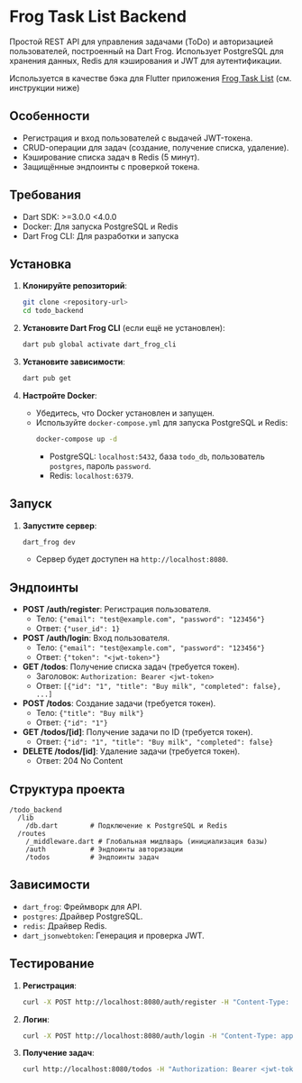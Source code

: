 # Frog Task List Backend

Простой REST API для управления задачами (ToDo) и авторизацией пользователей, построенный на Dart Frog. Использует PostgreSQL для хранения данных, Redis для кэширования и JWT для аутентификации.

Используется в качестве бэка для Flutter приложения [Frog Task List](https://github.com/cortrano/frog_task_list) (см. инструкции ниже)

## Особенности
- Регистрация и вход пользователей с выдачей JWT-токена.
- CRUD-операции для задач (создание, получение списка, удаление).
- Кэширование списка задач в Redis (5 минут).
- Защищённые эндпоинты с проверкой токена.

## Требования
- Dart SDK: >=3.0.0 <4.0.0
- Docker: Для запуска PostgreSQL и Redis
- Dart Frog CLI: Для разработки и запуска

## Установка

1. **Клонируйте репозиторий**:
   ```bash
   git clone <repository-url>
   cd todo_backend
   ```

2. **Установите Dart Frog CLI** (если ещё не установлен):
   ```bash
   dart pub global activate dart_frog_cli
   ```

3. **Установите зависимости**:
   ```bash
   dart pub get
   ```

4. **Настройте Docker**:
   - Убедитесь, что Docker установлен и запущен.
   - Используйте `docker-compose.yml` для запуска PostgreSQL и Redis:
     ```bash
     docker-compose up -d
     ```
     - PostgreSQL: `localhost:5432`, база `todo_db`, пользователь `postgres`, пароль `password`.
     - Redis: `localhost:6379`.

## Запуск

1. **Запустите сервер**:
   ```bash
   dart_frog dev
   ```
   - Сервер будет доступен на `http://localhost:8080`.

## Эндпоинты
- **POST /auth/register**: Регистрация пользователя.
  - Тело: `{"email": "test@example.com", "password": "123456"}`
  - Ответ: `{"user_id": 1}`
- **POST /auth/login**: Вход пользователя.
  - Тело: `{"email": "test@example.com", "password": "123456"}`
  - Ответ: `{"token": "<jwt-token>"}`
- **GET /todos**: Получение списка задач (требуется токен).
  - Заголовок: `Authorization: Bearer <jwt-token>`
  - Ответ: `[{"id": "1", "title": "Buy milk", "completed": false}, ...]`
- **POST /todos**: Создание задачи (требуется токен).
  - Тело: `{"title": "Buy milk"}`
  - Ответ: `{"id": "1"}`
- **GET /todos/[id]**: Получение задачи по ID (требуется токен).
  - Ответ: `{"id": "1", "title": "Buy milk", "completed": false}`
- **DELETE /todos/[id]**: Удаление задачи (требуется токен).
  - Ответ: 204 No Content

## Структура проекта
```
/todo_backend
  /lib
    /db.dart        # Подключение к PostgreSQL и Redis
  /routes
    /_middleware.dart # Глобальная мидлварь (инициализация базы)
    /auth           # Эндпоинты авторизации
    /todos          # Эндпоинты задач
```

## Зависимости
- `dart_frog`: Фреймворк для API.
- `postgres`: Драйвер PostgreSQL.
- `redis`: Драйвер Redis.
- `dart_jsonwebtoken`: Генерация и проверка JWT.

## Тестирование
1. **Регистрация**:
   ```bash
   curl -X POST http://localhost:8080/auth/register -H "Content-Type: application/json" -d '{"email": "test@example.com", "password": "123456"}'
   ```
2. **Логин**:
   ```bash
   curl -X POST http://localhost:8080/auth/login -H "Content-Type: application/json" -d '{"email": "test@example.com", "password": "123456"}'
   ```
3. **Получение задач**:
   ```bash
   curl http://localhost:8080/todos -H "Authorization: Bearer <jwt-token>"
   ```